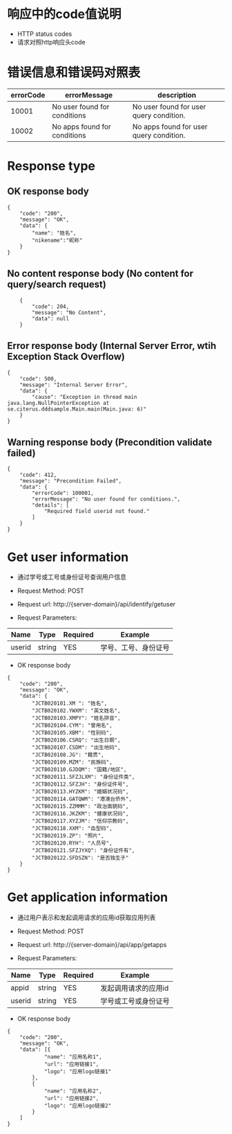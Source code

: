 # 响应中的code值说明
- HTTP status codes
- 请求对照http响应头code

# 错误信息和错误码对照表
| errorCode | errorMessage | description |
|------|----------|------------|
| 10001 | No user found for conditions | No user found for user query condition. |
| 10002 | No apps found for conditions | No apps found for user query condition. |

# Response type

## OK response body
```
{
    "code": "200",
    "message": "OK",
    "data": {
        "name": "姓名",
        "nikename":"昵称"
    }
}
```

## No content response body (No content for query/search request)

```
    {
        "code": 204,
        "message": "No Content",
        "data": null
    }
```

## Error response body (Internal Server Error, wtih Exception Stack Overflow)

```
{
    "code": 500,
    "message": "Internal Server Error",
    "data": {
        "cause": "Exception in thread main java.lang.NullPointerException at se.citerus.dddsample.Main.main(Main.java: 6)"
    }
}
```

## Warning response body (Precondition validate failed)

```
{
    "code": 412,
    "message": "Precondition Failed",
    "data": {
        "errorCode": 100001,
        "errorMessage": "No user found for conditions.",
        "details": [
            "Required field userid not found."
        ]
    }
}
```


# Get user information

- 通过学号或工号或身份证号查询用户信息
- Request Method:
POST

- Request url:
http://{server-domain}/api/identify/getuser

- Request Parameters:

| Name | Type | Required | Example |
| ---- | ---- | -------- | ------- |
| userid | string | YES | 学号、工号、身份证号|

- OK response body

```
{
    "code": "200",
    "message": "OK",
    "data": {
        "JCTB020101.XM ": "姓名",
        "JCTB020102.YWXM": "英文姓名",
        "JCTB020103.XMPY": "姓名拼音",
        "JCTB020104.CYM": "曾用名",
        "JCTB020105.XBM": "性别码",
        "JCTB020106.CSRQ": "出生日期",
        "JCTB020107.CSDM": "出生地码",
        "JCTB020108.JG": "籍贯",
        "JCTB020109.MZM": "民族码",
        "JCTB020110.GJDQM": "国籍/地区",
        "JCTB020111.SFZJLXM": "身份证件类",
        "JCTB020112.SFZJH": "身份证件号",
        "JCTB020113.HYZKM": "婚姻状况码",
        "JCTB020114.GATQWM": "港澳台侨外",
        "JCTB020115.ZZMMM": "政治面貌码",
        "JCTB020116.JKZKM": "健康状况码",
        "JCTB020117.XYZJM": "信仰宗教码",
        "JCTB020118.XXM": "血型码",
        "JCTB020119.ZP": "照片",
        "JCTB020120.RYH": "人员号",
        "JCTB020121.SFZJYXQ": "身份证件有",
        "JCTB020122.SFDSZN": "是否独生子"
    }
}
```

# Get application information

- 通过用户表示和发起调用请求的应用id获取应用列表
- Request Method:
POST

- Request url:
http://{server-domain}/api/app/getapps

- Request Parameters:

| Name | Type | Required | Example |
| ---- | ---- | -------- | ------- |
| appid | string | YES | 发起调用请求的应用id|
| userid | string | YES | 学号或工号或身份证号|

- OK response body

```
{
    "code": "200",
    "message": "OK",
    "data": [{
            "name": "应用名称1",
            "url": "应用链接1",
            "logo": "应用logo链接1"
        },
        {
            "name": "应用名称2",
            "url": "应用链接2",
            "logo": "应用logo链接2"
        }
    ]
}
```
